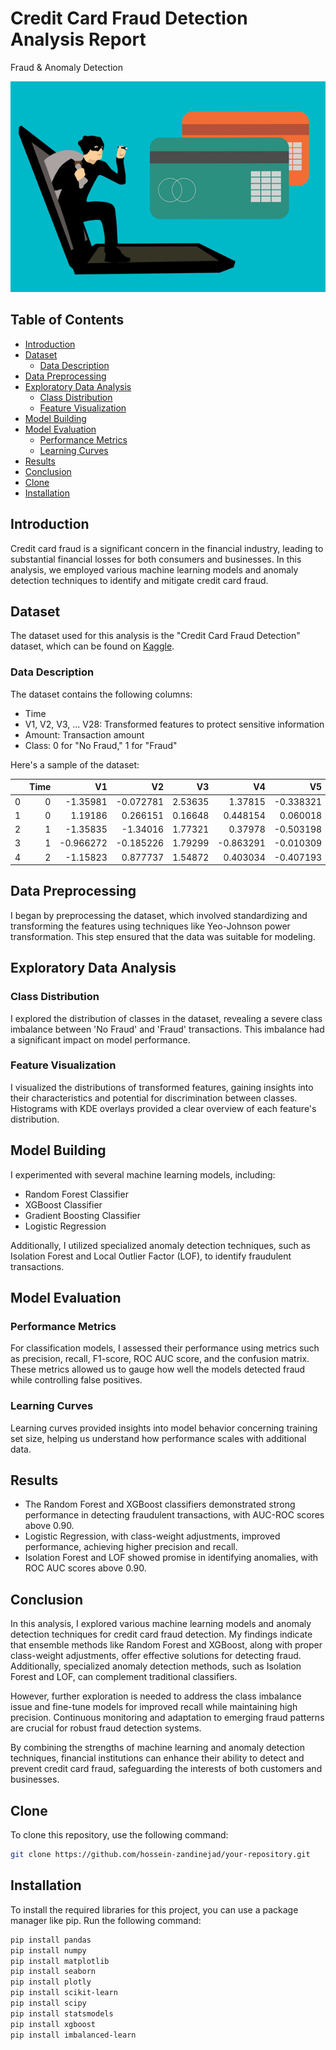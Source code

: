 # Credit Card Fraud Detection Analysis Report
Fraud &amp; Anomaly Detection

![fraudd](/fraud.png)

## Table of Contents

- [Introduction](#introduction)
- [Dataset](#dataset)
  - [Data Description](#data-description)
- [Data Preprocessing](#data-preprocessing)
- [Exploratory Data Analysis](#exploratory-data-analysis)
  - [Class Distribution](#class-distribution)
  - [Feature Visualization](#feature-visualization)
- [Model Building](#model-building)
- [Model Evaluation](#model-evaluation)
  - [Performance Metrics](#performance-metrics)
  - [Learning Curves](#learning-curves)
- [Results](#results)
- [Conclusion](#conclusion)
- [Clone](#clone)
- [Installation](#installation)

## Introduction

Credit card fraud is a significant concern in the financial industry, leading to substantial financial losses for both consumers and businesses. In this analysis, we employed various machine learning models and anomaly detection techniques to identify and mitigate credit card fraud.

## Dataset

The dataset used for this analysis is the "Credit Card Fraud Detection" dataset, which can be found on [Kaggle](https://www.kaggle.com/datasets/mlg-ulb/creditcardfraud).

### Data Description

The dataset contains the following columns:

- Time
- V1, V2, V3, ... V28: Transformed features to protect sensitive information
- Amount: Transaction amount
- Class: 0 for "No Fraud," 1 for "Fraud"

Here's a sample of the dataset:

|    |   Time |       V1 |        V2 |       V3 |        V4 |       V5 |       V6 |       V7 |       V8 |        V9 | ... |      V21 |        V22 |        V23 |      V24 |        V25 |        V26 |        V27 |       V28 |   Amount |   Class |
|---:|-------:|---------:|----------:|---------:|----------:|---------:|---------:|---------:|---------:|----------:|---:|---------:|-----------:|-----------:|---------:|-----------:|-----------:|-----------:|----------:|---------:|--------:|
|  0 |      0 | -1.35981 | -0.072781 |  2.53635 |   1.37815 | -0.338321 |  0.462388 |  0.239599 |  0.098698 |  0.363787 | ... | -0.018307 |  0.277838  | -0.110474  |  0.066928 |  0.128539  | -0.189115  |  0.133558  | -0.021053 |  149.62 |       0 |
|  1 |      0 |  1.19186 |  0.266151 |  0.16648 |   0.448154 |  0.060018 | -0.082361 | -0.078803 |  0.085102 | -0.255425 | ... | -0.225775 | -0.638672  |  0.101288  | -0.339846 |  0.16717   |  0.125895  | -0.008983  |  0.014724 |    2.69 |       0 |
|  2 |      1 | -1.35835 | -1.34016  |  1.77321 |   0.37978  | -0.503198 |  1.800499 |  0.791461 |  0.247676 | -1.51465  | ... |  0.247998 |  0.771679  |  0.909412  | -0.689281 | -0.327642  | -0.139097  | -0.055353  | -0.059752 |  378.66 |       0 |
|  3 |      1 | -0.966272| -0.185226 |  1.79299 |  -0.863291 | -0.010309 |  1.247203 |  0.237609 |  0.377436 | -1.38702  | ... | -0.1083   |  0.00527396| -0.190321  | -1.175575 |  0.647376  | -0.221929  |  0.062723  |  0.061458 |  123.5  |       0 |
|  4 |      2 | -1.15823 |  0.877737 |  1.54872 |   0.403034 | -0.407193 |  0.095921 |  0.592941 | -0.270533 |  0.817739 | ... | -0.009431 |  0.798278  | -0.137458  |  0.141267 | -0.20601   |  0.502292  |  0.219422  |  0.215153 |   69.99 |       0 |

## Data Preprocessing

I began by preprocessing the dataset, which involved standardizing and transforming the features using techniques like Yeo-Johnson power transformation. This step ensured that the data was suitable for modeling.

## Exploratory Data Analysis

### Class Distribution

I explored the distribution of classes in the dataset, revealing a severe class imbalance between 'No Fraud' and 'Fraud' transactions. This imbalance had a significant impact on model performance.

### Feature Visualization

I visualized the distributions of transformed features, gaining insights into their characteristics and potential for discrimination between classes. Histograms with KDE overlays provided a clear overview of each feature's distribution.

## Model Building

I experimented with several machine learning models, including:

- Random Forest Classifier
- XGBoost Classifier
- Gradient Boosting Classifier
- Logistic Regression

Additionally, I utilized specialized anomaly detection techniques, such as Isolation Forest and Local Outlier Factor (LOF), to identify fraudulent transactions.

## Model Evaluation

### Performance Metrics

For classification models, I assessed their performance using metrics such as precision, recall, F1-score, ROC AUC score, and the confusion matrix. These metrics allowed us to gauge how well the models detected fraud while controlling false positives.

### Learning Curves

Learning curves provided insights into model behavior concerning training set size, helping us understand how performance scales with additional data.

## Results

- The Random Forest and XGBoost classifiers demonstrated strong performance in detecting fraudulent transactions, with AUC-ROC scores above 0.90.
- Logistic Regression, with class-weight adjustments, improved performance, achieving higher precision and recall.
- Isolation Forest and LOF showed promise in identifying anomalies, with ROC AUC scores above 0.90.

## Conclusion

In this analysis, I explored various machine learning models and anomaly detection techniques for credit card fraud detection. My findings indicate that ensemble methods like Random Forest and XGBoost, along with proper class-weight adjustments, offer effective solutions for detecting fraud. Additionally, specialized anomaly detection methods, such as Isolation Forest and LOF, can complement traditional classifiers.

However, further exploration is needed to address the class imbalance issue and fine-tune models for improved recall while maintaining high precision. Continuous monitoring and adaptation to emerging fraud patterns are crucial for robust fraud detection systems.

By combining the strengths of machine learning and anomaly detection techniques, financial institutions can enhance their ability to detect and prevent credit card fraud, safeguarding the interests of both customers and businesses.

## Clone

To clone this repository, use the following command:

```bash
git clone https://github.com/hossein-zandinejad/your-repository.git
```

## Installation

To install the required libraries for this project, you can use a package manager like pip. Run the following command:

```bash
pip install pandas
pip install numpy
pip install matplotlib
pip install seaborn
pip install plotly
pip install scikit-learn
pip install scipy
pip install statsmodels
pip install xgboost
pip install imbalanced-learn
```
